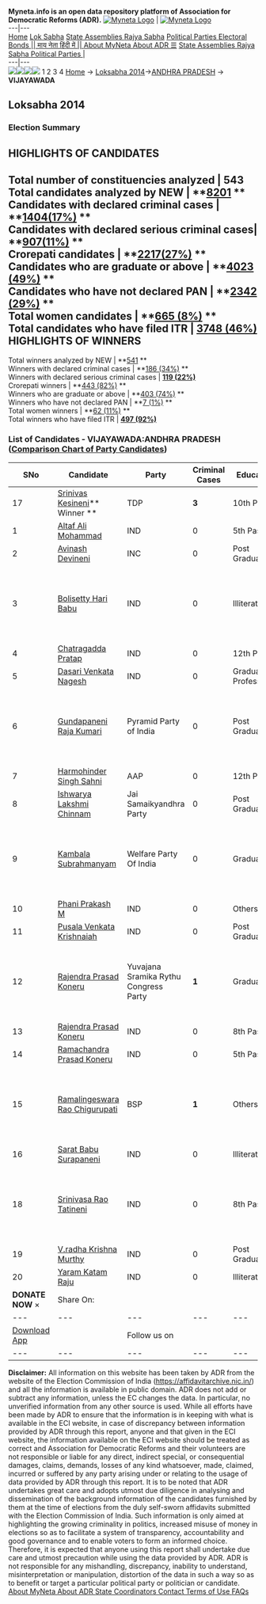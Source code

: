 **Myneta.info is an open data repository platform of Association for Democratic Reforms (ADR).**
[![Myneta Logo](https://www.myneta.info/lib/img/myneta-logo.png)](https://www.myneta.info/) | [![Myneta Logo](https://www.myneta.info/lib/img/adr-logo.png)](https://adrindia.org)  
---|---  
[Home](https://www.myneta.info/) [Lok Sabha](https://www.myneta.info/#ls "Lok Sabha") [ State Assemblies ](https://www.myneta.info/#sa "State Assemblies") [Rajya Sabha](https://www.myneta.info/#rs "Rajya Sabha") [Political Parties ](https://www.myneta.info/party "Political Parties") [ Electoral Bonds ](https://www.myneta.info/electoral_bonds "Electoral Bonds") [ || माय नेता हिंदी में || ](https://translate.google.co.in/translate?prev=hp&hl=en&js=y&u=www.myneta.info&sl=en&tl=hi&history_state0=) [ About MyNeta ](https://adrindia.org/content/about-myneta) [ About ADR ](https://adrindia.org/about-adr/who-we-are) [☰](javascript:void\(0\))
[ State Assemblies ](https://www.myneta.info/#sa "State Assemblies") [ Rajya Sabha ](https://www.myneta.info/#rs "Rajya Sabha") [ Political Parties ](https://www.myneta.info/party "Political Parties")
|   
---|---  
![](https://www.myneta.info/lib/img/banner/banner-1.png)![](https://www.myneta.info/lib/img/banner/banner-2.png)![](https://www.myneta.info/lib/img/banner/banner-3.png)![](https://www.myneta.info/lib/img/banner/banner-4.png)
1  2  3  4 
[Home](https://www.myneta.info/) → [Loksabha 2014](https://www.myneta.info/ls2014/)→[ANDHRA PRADESH](https://www.myneta.info/ls2014/index.php?action=show_constituencies&state_id=1) → **VIJAYAWADA**
### 
## Loksabha 2014
###  Election Summary 
HIGHLIGHTS OF CANDIDATES  
---  
Total number of constituencies analyzed |  543   
Total candidates analyzed by NEW | **[8201](https://www.myneta.info/ls2014/index.php?action=summary&subAction=candidates_analyzed&sort=candidate#summary) **  
Candidates with declared criminal cases | **[1404(17%)](https://www.myneta.info/ls2014/index.php?action=summary&subAction=crime&sort=candidate#summary) **  
Candidates with declared serious criminal cases| **[907(11%)](https://www.myneta.info/ls2014/index.php?action=summary&subAction=serious_crime&sort=candidate#summary) **  
Crorepati candidates | **[2217(27%)](https://www.myneta.info/ls2014/index.php?action=summary&subAction=crorepati&sort=candidate#summary) **  
Candidates who are graduate or above | **[4023 (49%)](https://www.myneta.info/ls2014/index.php?action=summary&subAction=education&sort=candidate#summary) **  
Candidates who have not declared PAN | **[2342 (29%)](https://www.myneta.info/ls2014/index.php?action=summary&subAction=without_pan&sort=candidate#summary) **  
Total women candidates | **[665 (8%)](https://www.myneta.info/ls2014/index.php?action=summary&subAction=women_candidate&sort=candidate#summary) **  
Total candidates who have filed ITR | [**3748 (46%)**](https://www.myneta.info/ls2014/index.php?action=summary&subAction=filed_itr&sort=candidate#summary)  
HIGHLIGHTS OF WINNERS  
---  
Total winners analyzed by NEW | **[541](https://www.myneta.info/ls2014/index.php?action=summary&subAction=winner_analyzed&sort=candidate#summary) **  
Winners with declared criminal cases | **[186 (34%)](https://www.myneta.info/ls2014/index.php?action=summary&subAction=winner_crime&sort=candidate#summary) **  
Winners with declared serious criminal cases | **[119 (22%)](https://www.myneta.info/ls2014/index.php?action=summary&subAction=winner_serious_crime&sort=candidate#summary)**  
Crorepati winners | **[443 (82%)](https://www.myneta.info/ls2014/index.php?action=summary&subAction=winner_crorepati&sort=candidate#summary) **  
Winners who are graduate or above | **[403 (74%)](https://www.myneta.info/ls2014/index.php?action=summary&subAction=winner_education&sort=candidate#summary) **  
Winners who have not declared PAN | **[7 (1%)](https://www.myneta.info/ls2014/index.php?action=summary&subAction=winner_without_pan&sort=candidate#summary) **  
Total women winners | **[62 (11%)](https://www.myneta.info/ls2014/index.php?action=summary&subAction=winner_women&sort=candidate#summary) **  
Total winners who have filed ITR | [**497 (92%)**](https://www.myneta.info/ls2014/index.php?action=summary&subAction=winner_filed_itr&sort=candidate#summary)  
### List of Candidates - VIJAYAWADA:ANDHRA PRADESH ([Comparison Chart of Party Candidates](https://www.myneta.info/ls2014/comparisonchart.php?constituency_id=148))
SNo | Candidate| Party| Criminal Cases| Education| Age| Total Assets| Liabilities  
---|---|---|---|---|---|---|---  
17  | [Srinivas Kesineni](https://www.myneta.info/ls2014/candidate.php?candidate_id=8239)** Winner ** | TDP | **3** | 10th Pass| 48 | Rs 1,28,41,22,669 ~ 128 Crore+ | Rs 71,54,62,989 ~ 71 Crore+  
1  | [Altaf Ali Mohammad](https://www.myneta.info/ls2014/candidate.php?candidate_id=9446) | IND | 0 | 5th Pass| 36 | Rs 40,737 ~ 40 Thou+ | Rs 0 ~   
2  | [Avinash Devineni](https://www.myneta.info/ls2014/candidate.php?candidate_id=8242) | INC | 0 | Post Graduate| 26 | Rs 22,80,35,761 ~ 22 Crore+ | Rs 65,41,922 ~ 65 Lacs+  
3  | [Bolisetty Hari Babu](https://www.myneta.info/ls2014/candidate.php?candidate_id=9035) | IND | 0 | Illiterate| 55 | ![](https://myneta.info/image_v2.php?myneta_folder=ls2014&candidate_id=9035&col=ta) | ![](https://myneta.info/image_v2.php?myneta_folder=ls2014&candidate_id=9035&col=lia)  
4  | [Chatragadda Pratap](https://www.myneta.info/ls2014/candidate.php?candidate_id=9450) | IND | 0 | 12th Pass| 25 | Rs 19,78,000 ~ 19 Lacs+ | Rs 2,92,000 ~ 2 Lacs+  
5  | [Dasari Venkata Nagesh](https://www.myneta.info/ls2014/candidate.php?candidate_id=9022) | IND | 0 | Graduate Professional| 50 | Rs 42,90,000 ~ 42 Lacs+ | Rs 0 ~   
6  | [Gundapaneni Raja Kumari](https://www.myneta.info/ls2014/candidate.php?candidate_id=8236) | Pyramid Party of India | 0 | Post Graduate| 54 | ![](https://myneta.info/image_v2.php?myneta_folder=ls2014&candidate_id=8236&col=ta) | ![](https://myneta.info/image_v2.php?myneta_folder=ls2014&candidate_id=8236&col=lia)  
7  | [Harmohinder Singh Sahni](https://www.myneta.info/ls2014/candidate.php?candidate_id=9029) | AAP | 0 | 12th Pass| 62 | Rs 2,44,99,496 ~ 2 Crore+ | Rs 20,07,546 ~ 20 Lacs+  
8  | [Ishwarya Lakshmi Chinnam](https://www.myneta.info/ls2014/candidate.php?candidate_id=9027) | Jai Samaikyandhra Party | 0 | Post Graduate| 35 | Rs 2,22,47,950 ~ 2 Crore+ | Rs 0 ~   
9  | [Kambala Subrahmanyam](https://www.myneta.info/ls2014/candidate.php?candidate_id=9032) | Welfare Party Of India | 0 | Graduate| 39 | ![](https://myneta.info/image_v2.php?myneta_folder=ls2014&candidate_id=9032&col=ta) | ![](https://myneta.info/image_v2.php?myneta_folder=ls2014&candidate_id=9032&col=lia)  
10  | [Phani Prakash M](https://www.myneta.info/ls2014/candidate.php?candidate_id=9033) | IND | 0 | Others| 61 | Rs 4,87,441 ~ 4 Lacs+ | Rs 1,82,900 ~ 1 Lacs+  
11  | [Pusala Venkata Krishnaiah](https://www.myneta.info/ls2014/candidate.php?candidate_id=9023) | IND | 0 | Post Graduate| 56 | Rs 49,30,000 ~ 49 Lacs+ | Rs 0 ~   
12  | [Rajendra Prasad Koneru](https://www.myneta.info/ls2014/candidate.php?candidate_id=9448) | Yuvajana Sramika Rythu Congress Party | **1** | Graduate| 63 | ![](https://myneta.info/image_v2.php?myneta_folder=ls2014&candidate_id=9448&col=ta) | ![](https://myneta.info/image_v2.php?myneta_folder=ls2014&candidate_id=9448&col=lia)  
13  | [Rajendra Prasad Koneru](https://www.myneta.info/ls2014/candidate.php?candidate_id=9028) | IND | 0 | 8th Pass| 42 | Rs 50,000 ~ 50 Thou+ | Rs 0 ~   
14  | [Ramachandra Prasad Koneru](https://www.myneta.info/ls2014/candidate.php?candidate_id=9449) | IND | 0 | 5th Pass| 42 | Rs 75,000 ~ 75 Thou+ | Rs 0 ~   
15  | [Ramalingeswara Rao Chigurupati](https://www.myneta.info/ls2014/candidate.php?candidate_id=9031) | BSP | **1** | Others| 37 | ![](https://myneta.info/image_v2.php?myneta_folder=ls2014&candidate_id=9031&col=ta) | ![](https://myneta.info/image_v2.php?myneta_folder=ls2014&candidate_id=9031&col=lia)  
16  | [Sarat Babu Surapaneni](https://www.myneta.info/ls2014/candidate.php?candidate_id=9021) | IND | 0 | Illiterate| 64 | Rs 20,77,981 ~ 20 Lacs+ | Rs 0 ~   
18  | [Srinivasa Rao Tatineni](https://www.myneta.info/ls2014/candidate.php?candidate_id=9030) | IND | 0 | 8th Pass| 55 | ![](https://myneta.info/image_v2.php?myneta_folder=ls2014&candidate_id=9030&col=ta) | ![](https://myneta.info/image_v2.php?myneta_folder=ls2014&candidate_id=9030&col=lia)  
19  | [V.radha Krishna Murthy](https://www.myneta.info/ls2014/candidate.php?candidate_id=9025) | IND | 0 | Post Graduate| 72 | Rs 1,27,11,000 ~ 1 Crore+ | Rs 1,00,000 ~ 1 Lacs+  
20  | [Yaram Katam Raju](https://www.myneta.info/ls2014/candidate.php?candidate_id=9024) | IND | 0 | Illiterate| 52 | Rs 18,00,47,712 ~ 18 Crore+ | Rs 0 ~   
|  **DONATE NOW** × |  Share On:  | [](https://api.whatsapp.com/send?text=https%3A%2F%2Fmyneta.info%2Fpunjab2022%2Findex.php%3Faction%3Dshow_constituencies%26state_id%3D19) | [](https://www.facebook.com/sharer/sharer.php?u=https%3A%2F%2Fmyneta.info%2Fpunjab2022%2Findex.php%3Faction%3Dshow_constituencies%26state_id%3D19) | [](https://twitter.com/share?url=https%3A%2F%2Fmyneta.info%2Fpunjab2022%2Findex.php%3Faction%3Dshow_constituencies%26state_id%3D19)  
---|---|---|---|---  
| [ Download App ](https://play.google.com/store/apps/details?id=com.webrosoft.myneta1&pcampaignid=pcampaignidMKT-Other-global-all-co-prtnr-py-PartBadge-Mar2515-1) | [](https://play.google.com/store/apps/details?id=com.webrosoft.myneta1&pcampaignid=pcampaignidMKT-Other-global-all-co-prtnr-py-PartBadge-Mar2515-1) |  Follow us on  | [](https://www.facebook.com/adrindia.org/) | [](https://twitter.com/adrspeaks) | [](https://groups.google.com/g/national-election-watch?hl=en&pli=1) | [](https://www.instagram.com/adrspeaks/) | [](https://www.youtube.com/user/adrspeaks) | [](https://sharechat.com/profile/adrspeaks)  
---|---|---|---|---|---|---|---|---  
**Disclaimer:** All information on this website has been taken by ADR from the website of the Election Commission of India (https://affidavitarchive.nic.in/) and all the information is available in public domain. ADR does not add or subtract any information, unless the EC changes the data. In particular, no unverified information from any other source is used. While all efforts have been made by ADR to ensure that the information is in keeping with what is available in the ECI website, in case of discrepancy between information provided by ADR through this report, anyone and that given in the ECI website, the information available on the ECI website should be treated as correct and Association for Democratic Reforms and their volunteers are not responsible or liable for any direct, indirect special, or consequential damages, claims, demands, losses of any kind whatsoever, made, claimed, incurred or suffered by any party arising under or relating to the usage of data provided by ADR through this report. It is to be noted that ADR undertakes great care and adopts utmost due diligence in analysing and dissemination of the background information of the candidates furnished by them at the time of elections from the duly self-sworn affidavits submitted with the Election Commission of India. Such information is only aimed at highlighting the growing criminality in politics, increased misuse of money in elections so as to facilitate a system of transparency, accountability and good governance and to enable voters to form an informed choice. Therefore, it is expected that anyone using this report shall undertake due care and utmost precaution while using the data provided by ADR. ADR is not responsible for any mishandling, discrepancy, inability to understand, misinterpretation or manipulation, distortion of the data in such a way so as to benefit or target a particular political party or politician or candidate. 
[ About MyNeta ](https://adrindia.org/content/about-myneta) [ About ADR ](https://adrindia.org/about-adr/who-we-are) [ State Coordinators ](https://adrindia.org/about-adr/state-coordinators) [ Contact ](https://adrindia.org/contact-us) [ Terms of Use ](https://adrindia.org/content/adr-terms-use) [ FAQs ](https://adrindia.org/content/faqs)

